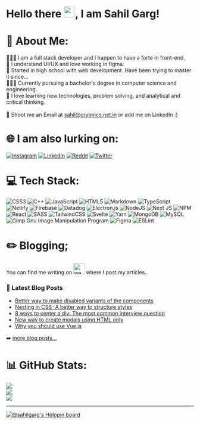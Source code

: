 # Hello there <img src="https://raw.githubusercontent.com/MartinHeinz/MartinHeinz/master/wave.gif" width="30px">, I am Sahil Garg!

# 💫 About Me:
👨🏻‍💻 I am a full stack developer and I happen to have a forte in front-end.<br>🧐 I understand UI/UX and love working in figma.<br>🏫 Started in high school with web development. Have been trying to master it since...<br>👨🏻‍🎓 Currently pursuing a bachelor's degree in computer science and engineering.<br>🌱 I love learning new technologies, problem solving, and analytical and critical thinking.<br><br>📨 Shoot me an Email at sahil@cryonics.net.in or add me on LinkedIn :)


# 🌐 I am also lurking on:
[![Instagram](https://img.shields.io/badge/Instagram-%23E4405F.svg?logo=Instagram&logoColor=white)](https://instagram.com/__sahil.garg_) [![LinkedIn](https://img.shields.io/badge/LinkedIn-%230077B5.svg?logo=linkedin&logoColor=white)](https://linkedin.com/in/sahil2004) [![Reddit](https://img.shields.io/badge/Reddit-%23FF4500.svg?logo=Reddit&logoColor=white)](https://reddit.com/user/realSahilGarg) [![Twitter](https://img.shields.io/badge/Twitter-%231DA1F2.svg?logo=Twitter&logoColor=white)](https://twitter.com/ahoy_sahil) 

# 💻 Tech Stack:
![CSS3](https://img.shields.io/badge/css3-%231572B6.svg?style=for-the-badge&logo=css3&logoColor=white) ![C++](https://img.shields.io/badge/c++-%2300599C.svg?style=for-the-badge&logo=c%2B%2B&logoColor=white) ![JavaScript](https://img.shields.io/badge/javascript-%23323330.svg?style=for-the-badge&logo=javascript&logoColor=%23F7DF1E) ![HTML5](https://img.shields.io/badge/html5-%23E34F26.svg?style=for-the-badge&logo=html5&logoColor=white) ![Markdown](https://img.shields.io/badge/markdown-%23000000.svg?style=for-the-badge&logo=markdown&logoColor=white) ![TypeScript](https://img.shields.io/badge/typescript-%23007ACC.svg?style=for-the-badge&logo=typescript&logoColor=white) ![Netlify](https://img.shields.io/badge/netlify-%23000000.svg?style=for-the-badge&logo=netlify&logoColor=#00C7B7) ![Firebase](https://img.shields.io/badge/firebase-%23039BE5.svg?style=for-the-badge&logo=firebase) ![Datadog](https://img.shields.io/badge/datadog-%23632CA6.svg?style=for-the-badge&logo=datadog&logoColor=white) ![Electron.js](https://img.shields.io/badge/Electron-191970?style=for-the-badge&logo=Electron&logoColor=white) ![NodeJS](https://img.shields.io/badge/node.js-6DA55F?style=for-the-badge&logo=node.js&logoColor=white) ![Next JS](https://img.shields.io/badge/Next-black?style=for-the-badge&logo=next.js&logoColor=white) ![NPM](https://img.shields.io/badge/NPM-%23000000.svg?style=for-the-badge&logo=npm&logoColor=white) ![React](https://img.shields.io/badge/react-%2320232a.svg?style=for-the-badge&logo=react&logoColor=%2361DAFB) ![SASS](https://img.shields.io/badge/SASS-hotpink.svg?style=for-the-badge&logo=SASS&logoColor=white) ![TailwindCSS](https://img.shields.io/badge/tailwindcss-%2338B2AC.svg?style=for-the-badge&logo=tailwind-css&logoColor=white) ![Svelte](https://img.shields.io/badge/svelte-%23f1413d.svg?style=for-the-badge&logo=svelte&logoColor=white) ![Yarn](https://img.shields.io/badge/yarn-%232C8EBB.svg?style=for-the-badge&logo=yarn&logoColor=white) ![MongoDB](https://img.shields.io/badge/MongoDB-%234ea94b.svg?style=for-the-badge&logo=mongodb&logoColor=white) ![MySQL](https://img.shields.io/badge/mysql-%2300f.svg?style=for-the-badge&logo=mysql&logoColor=white) ![Gimp Gnu Image Manipulation Program](https://img.shields.io/badge/Gimp-657D8B?style=for-the-badge&logo=gimp&logoColor=FFFFFF) 	![Figma](https://img.shields.io/badge/figma-%23F24E1E.svg?style=for-the-badge&logo=figma&logoColor=white) ![ESLint](https://img.shields.io/badge/ESLint-4B3263?style=for-the-badge&logo=eslint&logoColor=white)

# ✏️ Blogging;
You can find me writing on [<img src='https://cdn.jsdelivr.net/npm/simple-icons@3.0.1/icons/dev-dot-to.svg' alt='website' height='30'>](https://dev.to/sahilgarg)  where I post my articles.

### 📕 Latest Blog Posts
<!-- BLOG-POST-LIST:START -->
- [Better way to make disabled variants of the components](https://dev.to/sahilgarg/better-way-to-make-disabled-variants-of-the-components-1bh6)
- [Nesting in CSS - A better way to structure styles](https://dev.to/sahilgarg/nesting-in-css-a-better-way-to-structure-styles-5g8h)
- [8 ways to center a div: The most common interview question](https://dev.to/sahilgarg/8-ways-to-center-a-div-the-most-common-interview-question-54e)
- [New way to create modals using HTML only](https://dev.to/sahilgarg/new-way-to-create-modals-using-html-only-4a3g)
- [Why you should use Vue.js](https://dev.to/sahilgarg/why-should-you-use-vue-js-163n)
<!-- BLOG-POST-LIST:END -->

➡️ [more blog posts...](https://dev.to/sahilgarg)

# 📊 GitHub Stats:
![](https://github-readme-stats.vercel.app/api?username=sahil2004&theme=radical&hide_border=false&include_all_commits=true&count_private=true)<br/>
![](https://github-readme-streak-stats.herokuapp.com/?user=sahil2004&theme=radical&hide_border=false)<br/>
![](https://github-readme-stats.vercel.app/api/top-langs/?username=sahil2004&theme=radical&hide_border=false&include_all_commits=true&count_private=true&layout=compact)

---

[![@sahilgarg's Holopin board](https://holopin.me/sahilgarg)](https://holopin.io/@sahilgarg)
